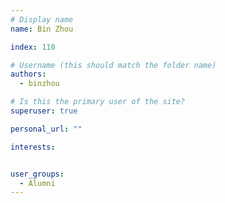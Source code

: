 ```yaml
---
# Display name
name: Bin Zhou

index: 110

# Username (this should match the folder name)
authors:
  - binzhou

# Is this the primary user of the site?
superuser: true

personal_url: ""

interests:


user_groups:
  - Alumni
---
```

